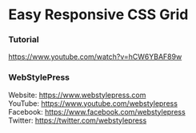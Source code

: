# Easy Responsive CSS Grid

### Tutorial

https://www.youtube.com/watch?v=hCW6YBAF89w

### WebStylePress

Website: https://www.webstylepress.com<br />
YouTube: https://www.youtube.com/webstylepress<br />
Facebook: https://www.facebook.com/webstylepress<br />
Twitter: https://twitter.com/webstylepress